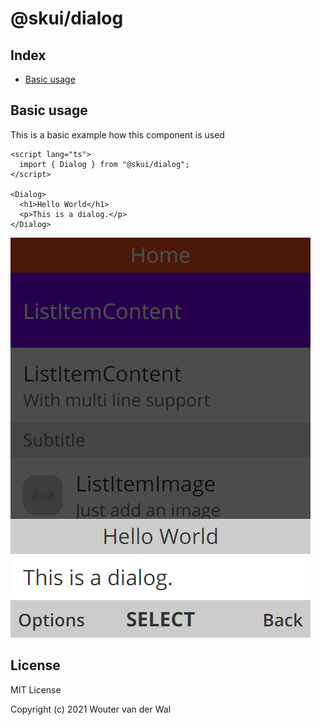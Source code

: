 # @skui/dialog

## Index

- [Basic usage](#basic-usage)

## Basic usage

This is a basic example how this component is used

```svelte
<script lang="ts">
  import { Dialog } from "@skui/dialog";
</script>

<Dialog>
  <h1>Hello World</h1>
  <p>This is a dialog.</p>
</Dialog>
```

![Example](https://github.com/wjtje/svelte-kaios/raw/main/packages/dialog/screenshots/example.png)

## License

MIT License

Copyright (c) 2021 Wouter van der Wal
